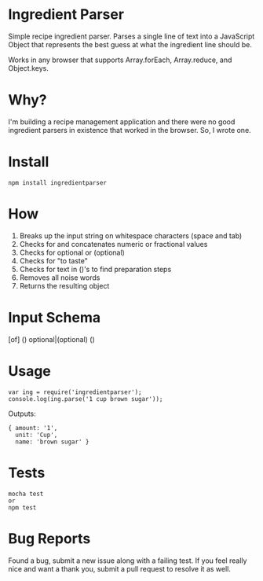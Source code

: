 Ingredient Parser
=================

Simple recipe ingredient parser.  Parses a single line of text into a JavaScript
Object that represents the best guess at what the ingredient line should be.

Works in any browser that supports Array.forEach, Array.reduce, and Object.keys.

Why?
====

I'm building a recipe management application and there were no good ingredient
parsers in existence that worked in the browser.  So, I wrote one.

Install
=======

```
npm install ingredientparser
```

How
===

  1) Breaks up the input string on whitespace characters (space and tab)
  2) Checks for and concatenates numeric or fractional values
  3) Checks for optional or (optional)
  4) Checks for "to taste"
  5) Checks for text in ()'s to find preparation steps
  6) Removes all noise words
  7) Returns the resulting object

Input Schema
============

<amount> <unit> [of] (<prep>) <ingredient> optional|(optional) (<prep>)

Usage
=====

```
var ing = require('ingredientparser');
console.log(ing.parse('1 cup brown sugar'));
```

Outputs:

```
{ amount: '1',
  unit: 'Cup',
  name: 'brown sugar' }
```

Tests
=====

```
mocha test
or
npm test
```

Bug Reports
===========

Found a bug, submit a new issue along with a failing test.  If you feel really
nice and want a thank you, submit a pull request to resolve it as well.
